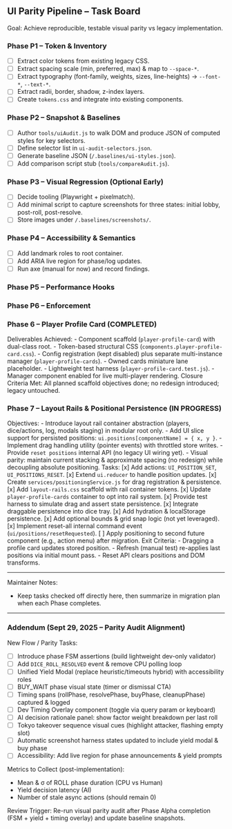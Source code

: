 ## UI Parity Pipeline – Task Board

Goal: Achieve reproducible, testable visual parity vs legacy implementation.

### Phase P1 – Token & Inventory
- [ ] Extract color tokens from existing legacy CSS.
- [ ] Extract spacing scale (min, preferred, max) & map to `--space-*`.
- [ ] Extract typography (font-family, weights, sizes, line-heights) → `--font-*`, `--text-*`.
- [ ] Extract radii, border, shadow, z-index layers.
- [ ] Create `tokens.css` and integrate into existing components.

### Phase P2 – Snapshot & Baselines
- [ ] Author `tools/uiAudit.js` to walk DOM and produce JSON of computed styles for key selectors.
- [ ] Define selector list in `ui-audit-selectors.json`.
- [ ] Generate baseline JSON (`/.baselines/ui-styles.json`).
- [ ] Add comparison script stub (`tools/compareAudit.js`).

### Phase P3 – Visual Regression (Optional Early)
- [ ] Decide tooling (Playwright + pixelmatch).
- [ ] Add minimal script to capture screenshots for three states: initial lobby, post-roll, post-resolve.
- [ ] Store images under `/.baselines/screenshots/`.

### Phase P4 – Accessibility & Semantics
- [ ] Add landmark roles to root container.
- [ ] Add ARIA live region for phase/log updates.
- [ ] Run axe (manual for now) and record findings.

### Phase P5 – Performance Hooks

### Phase P6 – Enforcement
### Phase 6 – Player Profile Card (COMPLETED)
Deliverables Achieved:
	- Component scaffold (`player-profile-card`) with dual-class root.
	- Token-based structural CSS (`components.player-profile-card.css`).
	- Config registration (kept disabled) plus separate multi-instance manager (`player-profile-cards`).
	- Owned cards miniature lane placeholder.
	- Lightweight test harness (`player-profile-card.test.js`).
	- Manager component enabled for live multi-player rendering.
Closure Criteria Met: All planned scaffold objectives done; no redesign introduced; legacy untouched.

### Phase 7 – Layout Rails & Positional Persistence (IN PROGRESS)
Objectives:
	- Introduce layout rail container abstraction (players, dice/actions, log, modals staging) in modular root only.
	- Add UI slice support for persisted positions: `ui.positions[componentName] = { x, y }`.
	- Implement drag handling utility (pointer events) with throttled store writes.
	- Provide `reset positions` internal API (no legacy UI wiring yet).
	- Visual parity: maintain current stacking & approximate spacing (no redesign) while decoupling absolute positioning.
Tasks:
		[x] Add actions: `UI_POSITION_SET`, `UI_POSITIONS_RESET`.
		[x] Extend `ui.reducer` to handle position updates.
		[x] Create `services/positioningService.js` for drag registration & persistence.
		[x] Add `layout-rails.css` scaffold with rail container tokens.
		[x] Update `player-profile-cards` container to opt into rail system.
		[x] Provide test harness to simulate drag and assert state persistence.
		[x] Integrate draggable persistence into dice tray.
		[x] Add hydration & localStorage persistence.
		[x] Add optional bounds & grid snap logic (not yet leveraged).
			[x] Implement reset-all internal command event (`ui/positions/resetRequested`).
		[ ] Apply positioning to second future component (e.g., action menu) after migration.
Exit Criteria:
	- Dragging a profile card updates stored position.
	- Refresh (manual test) re-applies last positions via initial mount pass.
	- Reset API clears positions and DOM transforms.


---
Maintainer Notes:
- Keep tasks checked off directly here, then summarize in migration plan when each Phase completes.

---
### Addendum (Sept 29, 2025 – Parity Audit Alignment)

New Flow / Parity Tasks:
- [ ] Introduce phase FSM assertions (build lightweight dev-only validator)
- [ ] Add `DICE_ROLL_RESOLVED` event & remove CPU polling loop
- [ ] Unified Yield Modal (replace heuristic/timeouts hybrid) with accessibility roles
- [ ] BUY_WAIT phase visual state (timer or dismissal CTA)
- [ ] Timing spans (rollPhase, resolvePhase, buyPhase, cleanupPhase) captured & logged
- [ ] Dev Timing Overlay component (toggle via query param or keyboard)
- [ ] AI decision rationale panel: show factor weight breakdown per last roll
- [ ] Tokyo takeover sequence visual cues (highlight attacker, flashing empty slot)
- [ ] Automatic screenshot harness states updated to include yield modal & buy phase
- [ ] Accessibility: Add live region for phase announcements & yield prompts

Metrics to Collect (post-implementation):
- Mean & σ of ROLL phase duration (CPU vs Human)
- Yield decision latency (AI)
- Number of stale async actions (should remain 0)

Review Trigger: Re-run visual parity audit after Phase Alpha completion (FSM + yield + timing overlay) and update baseline snapshots.
